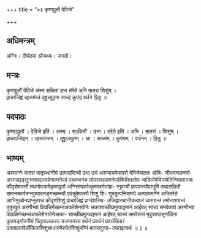 +++
title = "०३ कृष्णप्रुतौ वेविजे"

+++
## अधिमन्त्रम्
अग्निः। दीर्घतमा औचथ्यः। जगती।

## मन्त्रः
कृ॒ष्ण॒प्रुतौ॑ वेवि॒जे अ॑स्य स॒क्षिता॑ उ॒भा त॑रेते अ॒भि मा॒तरा॒ शिशु॑म् ।  
प्रा॒चाजि॑ह्वं ध्व॒सय॑न्तं तृषु॒च्युत॒मा साच्यं॒ कुप॑यं॒ वर्ध॑नं पि॒तुः ॥

## पदपाठः
कृ॒ष्ण॒ऽप्रुतौ॑ । वे॒वि॒जे इति॑ । अ॒स्य॒ । स॒ऽक्षितौ॑ । उ॒भा । त॒रे॒ते॒ इति॑ । अ॒भि । मा॒तरा॑ । शिशु॑म् ।  
प्रा॒चाऽजि॑ह्वम् । ध्व॒सय॑न्तम् । तृ॒षु॒ऽच्युत॑म् । आ । साच्य॑म् । कुप॑यम् । वर्ध॑नम् । पि॒तुः ॥

## भाष्यम्
अस्याग्नेः मातरा मातृस्थानीये उत्पादयित्र्यौ उभा उभे अरण्याख्येमातरौ वेविजेचलतः ओवि- जीभयचलनयोः अस्माद्यङ्लुगन्ताव्द्यत्ययेनात्मनेपदं एकवचनंच लोपस्तआत्मनेपदेष्वितितलोपः चादिलोपेविभाषेतिनिघाताभावः कीदृशेमातरौ मथनोपक्रमेकृष्णप्रुतौ अग्निसंपर्कात्कृष्णवर्णतांप्रा- प्नुवत्यौ प्रापयन्त्यौवाभूमिं तथासक्षितौ समानकार्यमग्न्युत्पादनङ्गच्छन्त्यौ एवंभूतेमातरौ शिशुं शि- शुवदुत्पत्तिसमये अत्यल्पमग्निं अभितरेते आभिमुख्येनप्राप्नुतश्च कीदृशंशिशुं प्राचाजिह्वं प्राग्देशस्थि- तजिह्वास्थानीयज्वालं ध्वसयन्तं तमोनाशयन्तं तृषुच्युतं अरणीभ्यां क्षिप्रन्निर्गच्छन्तंअक्लेशेनयोनेः सकाशाच्छीघ्रमुत्पद्यमानं आईषत् साच्यं समवेतव्यं अरणीभ्यां क्षिप्रन्निर्गच्छन्तंअक्लेशेनयोनेःसका- शाच्छीघ्रमुत्पद्यमानं आईषत् साच्यं समवेतव्यं मृदुकाष्ठचूर्णादिना कुपयङ्गोपनीयं पितुःपालकस्य यजमानस्य वर्धनं प्रवर्धनं प्रवर्धयितारं उक्तप्रकारैर्लौकिकशिशुसाधारणैरुपेतंशिशुमग्निं मातरावुत्पा- दयतइत्यर्थः ॥ ३ ॥
